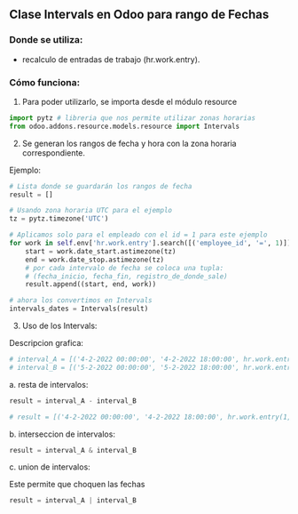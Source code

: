 ## Clase Intervals en Odoo para rango de Fechas ###

### Donde se utiliza: ###

- recalculo de entradas de trabajo (hr.work.entry).

### Cómo funciona: ###

1. Para poder utilizarlo, se importa desde el módulo resource
```python
import pytz # libreria que nos permite utilizar zonas horarias
from odoo.addons.resource.models.resource import Intervals
```

2. Se generan los rangos de fecha y hora con la zona horaria correspondiente.

Ejemplo:

```python
# Lista donde se guardarán los rangos de fecha
result = []

# Usando zona horaria UTC para el ejemplo 
tz = pytz.timezone('UTC')

# Aplicamos solo para el empleado con el id = 1 para este ejemplo
for work in self.env['hr.work.entry'].search([('employee_id', '=', 1)]):
    start = work.date_start.astimezone(tz)
    end = work.date_stop.astimezone(tz)
    # por cada intervalo de fecha se coloca una tupla:
    # (fecha_inicio, fecha_fin, registro_de_donde_sale)
    result.append((start, end, work))

# ahora los convertimos en Intervals
intervals_dates = Intervals(result)
```

3. Uso de los Intervals:

Descripcion grafica:
```python
# interval_A = [('4-2-2022 00:00:00', '4-2-2022 18:00:00', hr.work.entry(1,)), ('5-2-2022 00:00:00', '5-2-2022 18:00:00', hr.work.entry(2,))]
# interval_B = [('5-2-2022 00:00:00', '5-2-2022 18:00:00', hr.work.entry(3,)), ('6-2-2022 00:00:00', '6-2-2022 18:00:00', hr.work.entry(4,)),]
```

a. resta de intervalos:
```python
result = interval_A - interval_B

# result = [('4-2-2022 00:00:00', '4-2-2022 18:00:00', hr.work.entry(1,)),]
```

b. interseccion de intervalos:
```python
result = interval_A & interval_B
```

c. union de intervalos:

Este permite que choquen las fechas
```python
result = interval_A | interval_B
```

